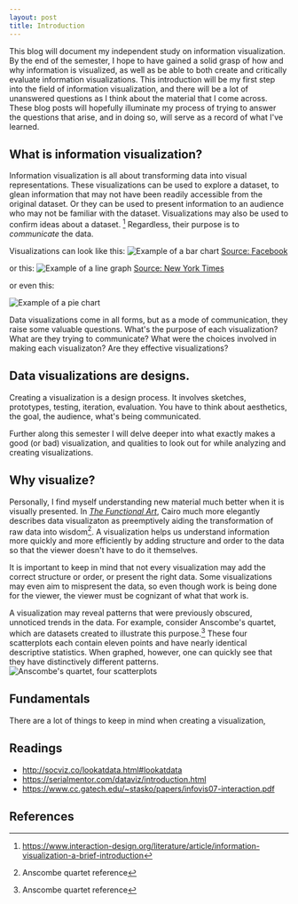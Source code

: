 ```yaml
---
layout: post
title: Introduction
---
```

This blog will document my independent study on information visualization. By the end of the semester, I hope to have gained a solid grasp of how and why information is visualized, as well as be able to both create and critically evaluate information visualizations. This introduction will be my first step into the field of information visualization, and there will be a lot of unanswered questions as I think about the material that I come across. These blog posts will hopefully illuminate my process of trying to answer the questions that arise, and in doing so, will serve as a record of what I've learned.

## What is information visualization?
Information visualization is all about transforming data into visual representations. These visualizations can be used to explore a dataset, to glean information that may not have been readily accessible from the original dataset. Or they can be used to present information to an audience who may not be familiar with the dataset. Visualizations may also be used to confirm ideas about a dataset. [^1] Regardless, their purpose is to _communicate_ the data.

Visualizations can look like this:
![Example of a bar chart](https://datavizproject.com/wp-content/uploads/2015/10/Sk%C3%A6rmbillede-2017-07-18-kl.-09.58.24.png)
[Source: Facebook](https://www.facebook.com)

or this:
![Example of a line graph](https://i.gyazo.com/45dbfe2659424894b0d53005c0b52f33.png)
[Source: New York Times](https://www.nytimes.com/interactive/2018/08/30/climate/how-much-hotter-is-your-hometown.html)

or even this:

![Example of a pie chart](https://i.gyazo.com/102f03db91cee0fa141d1412f35540d7.png)

Data visualizations come in all forms, but as a mode of communication, they raise some valuable questions. What's the purpose of each visualization? What are they trying to communicate? What were the choices involved in making each visualizaton? Are they effective visualizations?

## Data visualizations are designs.
Creating a visualization is a design process. It involves sketches, prototypes, testing, iteration, evaluation. You have to think about aesthetics, the goal, the audience, what's being communicated.

Further along this semester I will delve deeper into what exactly makes a good (or bad) visualization, and qualities to look out for while analyzing and creating visualizations.

## Why visualize?
Personally, I find myself understanding new material much better when it is visually presented. In [_The Functional Art_](http://www.thefunctionalart.com/), Cairo much more elegantly describes data visualizaton as preemptively aiding the transformation of raw data into wisdom[^X]. A visualization helps us understand information more quickly and more efficiently by adding structure and order to the data so that the viewer doesn't have to do it themselves.

It is important to keep in mind that not every visualization may add the correct structure or order, or present the right data. Some visualizations may even aim to mispresent the data, so even though work is being done for the viewer, the viewer must be cognizant of what that work is.

A visualization may reveal patterns that were previously obscured, unnoticed trends in the data. For example, consider Anscombe's quartet, which are datasets created to illustrate this purpose.[^X] These four scatterplots each contain eleven points and have nearly identical descriptive statistics. When graphed, however, one can quickly see that they have distinctively different patterns.
![Anscombe's quartet, four scatterplots]()

## Fundamentals
There are a lot of things to keep in mind when creating a visualization,

## Readings
- <http://socviz.co/lookatdata.html#lookatdata>
- <https://serialmentor.com/dataviz/introduction.html>
- <https://www.cc.gatech.edu/~stasko/papers/infovis07-interaction.pdf>

## References
[^1]: <https://www.interaction-design.org/literature/article/information-visualization-a-brief-introduction>

[^X]: Anscombe quartet reference

[^X]: _The Functional Art_ by Alberto Cairo. page 16-17